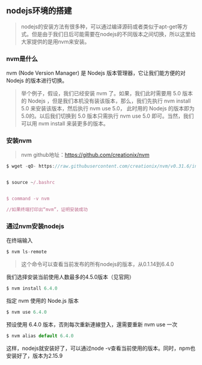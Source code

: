 
## **nodejs环境的搭建**

> nodejs的安装方法有很多种，可以通过编译源码或者类似于apt-get等方式。但是由于我们日后可能需要在nodejs的不同版本之间切换，所以这里给大家提供的是用nvm来安装。

### **nvm是什么**

nvm (Node Version Manager) 是 Nodejs 版本管理器，它让我们能方便的对 Nodejs 的版本进行切换。

> 举个例子，假设，我们已经安装 nvm 了。如果，我们此时需要用 5.0 版本的 Nodejs ，但是我们本机没有装该版本，那么，我们先执行
> nvm install 5.0 来安装该版本，然后执行 nvm use 5.0， 此时用的 Nodejs 的版本即为 5.0的。以后我们切换到 5.0 版本只需执行 nvm use 5.0 即可。当然，我们可以用 nvm install 来装更多的版本。


### **安装nvm**

> nvm github地址：https://github.com/creationix/nvm

```js
$ wget -qO- https://raw.githubusercontent.com/creationix/nvm/v0.31.6/install.sh | bash


$ source ~/.bashrc


$ command -v nvm

//如果终端打印出“mvm”，证明安装成功
```

### **通过nvm安装nodejs**

在终端输入

```js
$ nvm ls-remote
```

> 这个命令可以查看当前发布的所有nodejs的版本，从0.1.14到6.4.0

我们选择安装当前使用人数最多的4.5.0版本（见官网）

```js
$ nvm install 6.4.0
```

指定 nvm 使用的 Node.js 版本

``` js
$ nvm use 6.4.0
```

预设使用 6.4.0 版本，否則每次重新連線登入，還需要重新 nvm use 一次

```js
$ nvm alias default 6.4.0
```

这样，nodejs就安装好了，可以通过node -v查看当前使用的版本。同时，npm也安装好了，版本为2.15.9